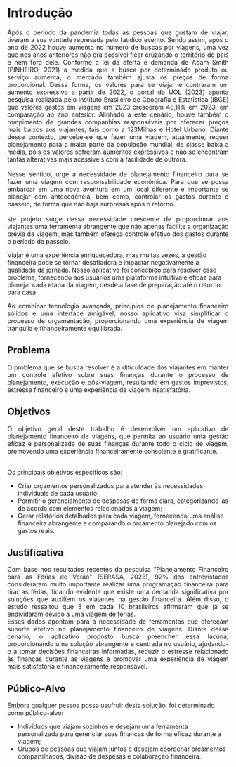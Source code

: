 # Introdução

<div align="justify"> Após o período da pandemia todas as pessoas que gostam de viajar, tiveram a sua vontade represada pelo fatídico evento. Sendo assim, após o ano de 2022 houve aumento no número de buscas por viagens, uma vez que nos anos anteriores não era possível ficar cruzando o território do país e nem fora dele. 
Conforme a lei da oferta e demanda de Adam Smith (PINHEIRO, 2021) a medida que a busca por determinado produto ou serviço aumenta, o mercado também ajusta os preços de forma proporcional. Dessa forma, os valores para se viajar encontraram um aumento expressivo a partir de 2022, o portal da UOL (2023) aponta pesquisa realizada pelo Instituto Brasileiro de Geografia e Estatística (IBGE) que valores gastos em viagens em 2023 cresceram 48,11% em 2023, em comparação ao ano anterior. Alinhado a este cenário, houve também o rompimento de grandes companhias responsáveis por oferecer preços mais baixos aos viajantes, tais como a 123Milhas e Hotel Urbano.  Diante desse contexto, percebe-se que fazer uma viagem, atualmente, requer planejamento para a maior parte da população mundial, de classe baixa a média, pois os valores sofreram aumentos expressivos e não se encontram tantas alterativas mais acessíveis com a facilidade de outrora.</div> 
<br>
<div align="justify"> Nesse sentido, urge a necessidade de planejamento financeiro para se fazer uma viagem com responsabilidade econômica. Para que se possa embarcar em uma nova aventura em um local diferente é importante se planejar com antecedência, bem como, controlar os gastos durante o passeio, de forma que não haja surpresas após o retorno.</div>
<br>
<div align="justify"> ste projeto surge dessa necessidade crescente de proporcionar aos viajantes uma ferramenta abrangente que não apenas facilite a organização prévia da viagem, mas também ofereça controle efetivo dos gastos durante o período de passeio.</div>

Viajar é uma experiência enriquecedora, mas muitas vezes, a gestão financeira pode se tornar desafiadora e impactar negativamente a qualidade da jornada. Nosso aplicativo foi concebido para resolver esse problema, fornecendo aos usuários uma plataforma intuitiva e eficaz para planejar cada etapa da viagem, desde a fase de preparação até o retorno para casa.</div>
<br>
<div align="justify"> Ao combinar tecnologia avançada, princípios de planejamento financeiro sólidos e uma interface amigável, nosso aplicativo visa simplificar o processo de orçamentação, proporcionando uma experiência de viagem tranquila e financeiramente equilibrada.</div>

## Problema

<div align="justify"> O problema que se busca resolver é a dificuldade dos viajantes em manter um controle efetivo sobre suas finanças durante o processo de planejamento, execução e pós-viagem, resultando em gastos imprevistos, estresse financeiro e uma experiência de viagem insatisfatória. </div>

## Objetivos

<div align="justify"> O objetivo geral deste trabalho é desenvolver um aplicativo de planejamento financeiro de viagens, que permita ao usuário uma gestão eficaz e personalizada de suas finanças durante todo o ciclo de viagem, promovendo uma experiência financeiramente consciente e gratificante.<br><br></div>

Os principais objetivos especificos são:
- Criar orçamentos personalizados para atender às necessidades individuais de cada usuário;
- Permitir o gerenciamento de despesas de forma clara, categorizando-as de acordo com elementos relacionados à viagem;
- Gerar relatórios detalhados para cada viagem, fornecendo uma análise financeira abrangente e comparando o orçamento planejado com os gastos reais.

## Justificativa

<div align="justify"> Com base nos resultados recentes da pesquisa "Planejamento Financeiro para as Férias de Verão" (SERASA, 2023), 92% dos entrevistados consideraram muito importante realizar uma programação financeira para tirar as férias, ficando evidente que existe uma demanda significativa por soluções que auxiliem os viajantes na gestão financeira. Além disso, o estudo ressaltou que 3 em cada 10 brasileiros afirmaram que já se endividaram devido a uma viagem de férias. </div>

<div align="justify"> Esses dados apontam para a necessidade de ferramentas que ofereçam suporte efetivo no planejamento financeiro de viagens. Diante desse cenário, o aplicativo proposto busca preencher essa lacuna, proporcionando uma solução abrangente e centrada no usuário, ajudando-o a tomar decisões financeiras informadas, reduzir o estresse relacionado às finanças durante as viagens e promover uma experiência de viagem mais satisfatória e financeiramente responsável.</div>

## Público-Alvo

Embora qualquer pessoa possa usufruir desta solução, foi determinado como público-alvo:
- Indivíduos que viajam sozinhos e desejam uma ferramenta personalizada para gerenciar suas finanças de forma eficaz durante a viagem;
- Grupos de pessoas que viajam juntos e desejam coordenar orçamentos compartilhados, divisão de despesas e colaboração financeira.


